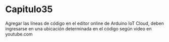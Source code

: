 # Capitulo35
Agregar las líneas de código en el editor online de Arduino IoT Cloud, deben ingresarse en una ubicación determinada en el código según video en youtube.com
